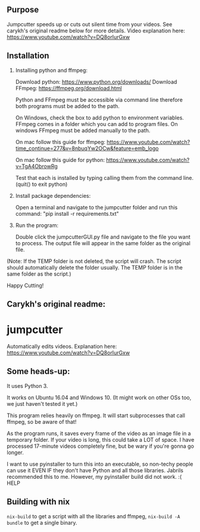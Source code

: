 ## Purpose

Jumpcutter speeds up or cuts out silent time from your videos.
See carykh's original readme below for more details. Video explanation here: https://www.youtube.com/watch?v=DQ8orIurGxw

## Installation

1. Installing python and ffmpeg:

    Download python: https://www.python.org/downloads/
    Download FFmpeg: https://ffmpeg.org/download.html

    Python and FFmpeg must be accessible via command line therefore both programs must be added to the path.

    On Windows, check the box to add python to environment variables.
    FFmpeg comes in a folder which you can add to program files. 
    On windows FFmpeg must be added manually to the path.

    On mac follow this guide for ffmpeg: https://www.youtube.com/watch?time_continue=277&v=8nbuqYw2OCw&feature=emb_logo

    On mac follow this guide for python: https://www.youtube.com/watch?v=TgA4ObrowRg

    Test that each is installed by typing calling them from the command line. (quit() to exit python)

2. Install package dependencies:

    Open a terminal and navigate to the jumpcutter folder and run this command: "pip install -r requirements.txt"

3. Run the program:
    
    Double click the jumpcutterGUI.py file and navigate to the file you want to process. The output file will appear in the same folder as the original file.

(Note: If the TEMP folder is not deleted, the script will crash. The script should automatically delete the folder usually. The TEMP folder is in the same folder as the script.)

Happy Cutting!

Carykh's original readme:
----------------------------------------------------------------------------------
# jumpcutter
Automatically edits videos. Explanation here: https://www.youtube.com/watch?v=DQ8orIurGxw

## Some heads-up:

It uses Python 3.

It works on Ubuntu 16.04 and Windows 10. (It might work on other OSs too, we just haven't tested it yet.)

This program relies heavily on ffmpeg. It will start subprocesses that call ffmpeg, so be aware of that!

As the program runs, it saves every frame of the video as an image file in a
temporary folder. If your video is long, this could take a LOT of space.
I have processed 17-minute videos completely fine, but be wary if you're gonna go longer.

I want to use pyinstaller to turn this into an executable, so non-techy people
can use it EVEN IF they don't have Python and all those libraries. Jabrils 
recommended this to me. However, my pyinstaller build did not work. :( HELP

## Building with nix
`nix-build` to get a script with all the libraries and ffmpeg, `nix-build -A bundle` to get a single binary.

